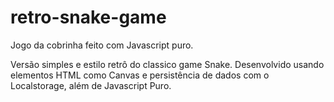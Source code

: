 # retro-snake-game
Jogo da cobrinha feito com Javascript puro.

Versão simples e estilo retrô do classico game Snake. Desenvolvido usando elementos HTML como Canvas e persistência de dados com o Localstorage, além de Javascript Puro.   
